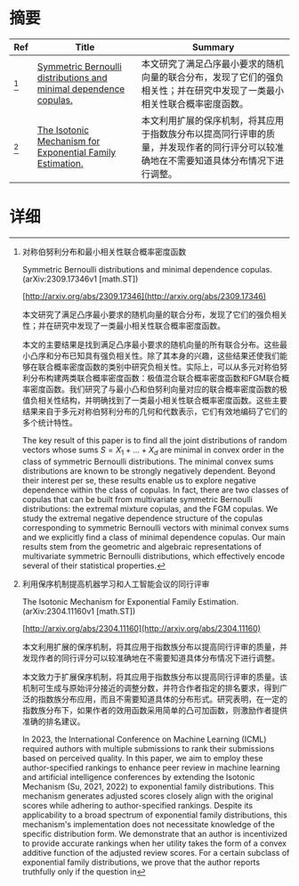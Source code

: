 # 摘要

| Ref | Title | Summary |
| --- | --- | --- |
| [^1] | [Symmetric Bernoulli distributions and minimal dependence copulas.](http://arxiv.org/abs/2309.17346) | 本文研究了满足凸序最小要求的随机向量的联合分布，发现了它们的强负相关性；并在研究中发现了一类最小相关性联合概率密度函数。 |
| [^2] | [The Isotonic Mechanism for Exponential Family Estimation.](http://arxiv.org/abs/2304.11160) | 本文利用扩展的保序机制，将其应用于指数族分布以提高同行评审的质量，并发现作者的同行评分可以较准确地在不需要知道具体分布情况下进行调整。 |

# 详细

[^1]: 对称伯努利分布和最小相关性联合概率密度函数

    Symmetric Bernoulli distributions and minimal dependence copulas. (arXiv:2309.17346v1 [math.ST])

    [http://arxiv.org/abs/2309.17346](http://arxiv.org/abs/2309.17346)

    本文研究了满足凸序最小要求的随机向量的联合分布，发现了它们的强负相关性；并在研究中发现了一类最小相关性联合概率密度函数。

    

    本文的主要结果是找到满足凸序最小要求的随机向量的所有联合分布。这些最小凸序和分布已知具有强负相关性。除了其本身的兴趣，这些结果还使我们能够在联合概率密度函数的类别中研究负相关性。实际上，可以从多元对称伯努利分布构建两类联合概率密度函数：极值混合联合概率密度函数和FGM联合概率密度函数。我们研究了与最小凸和伯努利向量对应的联合概率密度函数的极值负相关性结构，并明确找到了一类最小相关性联合概率密度函数。这些主要结果来自于多元对称伯努利分布的几何和代数表示，它们有效地编码了它们的多个统计特性。

    The key result of this paper is to find all the joint distributions of random vectors whose sums $S=X_1+\ldots+X_d$ are minimal in convex order in the class of symmetric Bernoulli distributions. The minimal convex sums distributions are known to be strongly negatively dependent. Beyond their interest per se, these results enable us to explore negative dependence within the class of copulas. In fact, there are two classes of copulas that can be built from multivariate symmetric Bernoulli distributions: the extremal mixture copulas, and the FGM copulas. We study the extremal negative dependence structure of the copulas corresponding to symmetric Bernoulli vectors with minimal convex sums and we explicitly find a class of minimal dependence copulas. Our main results stem from the geometric and algebraic representations of multivariate symmetric Bernoulli distributions, which effectively encode several of their statistical properties.
    
[^2]: 利用保序机制提高机器学习和人工智能会议的同行评审

    The Isotonic Mechanism for Exponential Family Estimation. (arXiv:2304.11160v1 [math.ST])

    [http://arxiv.org/abs/2304.11160](http://arxiv.org/abs/2304.11160)

    本文利用扩展的保序机制，将其应用于指数族分布以提高同行评审的质量，并发现作者的同行评分可以较准确地在不需要知道具体分布情况下进行调整。

    

    本文致力于扩展保序机制，将其应用于指数族分布以提高同行评审的质量。该机制可生成与原始评分接近的调整分数，并符合作者指定的排名要求，得到广泛的指数族分布应用，而且不需要知道具体的分布形式。研究表明，在一定的指数族分布下，如果作者的效用函数采用简单的凸可加函数，则激励作者提供准确的排名建议。

    In 2023, the International Conference on Machine Learning (ICML) required authors with multiple submissions to rank their submissions based on perceived quality. In this paper, we aim to employ these author-specified rankings to enhance peer review in machine learning and artificial intelligence conferences by extending the Isotonic Mechanism (Su, 2021, 2022) to exponential family distributions. This mechanism generates adjusted scores closely align with the original scores while adhering to author-specified rankings. Despite its applicability to a broad spectrum of exponential family distributions, this mechanism's implementation does not necessitate knowledge of the specific distribution form. We demonstrate that an author is incentivized to provide accurate rankings when her utility takes the form of a convex additive function of the adjusted review scores. For a certain subclass of exponential family distributions, we prove that the author reports truthfully only if the question in
    

